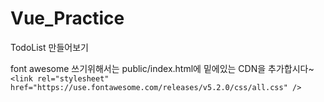 # Vue_Practice

TodoList 만들어보기

font awesome 쓰기위해서는 public/index.html에 밑에있는 CDN을 추가합시다~
``<link rel="stylesheet" href="https://use.fontawesome.com/releases/v5.2.0/css/all.css" />``
